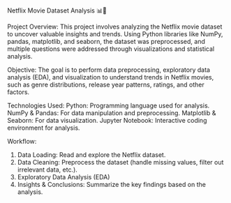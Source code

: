 Netflix Movie Dataset Analysis 📊🎥

Project Overview: This project involves analyzing the Netflix movie dataset to uncover valuable insights and trends. Using Python libraries like NumPy, pandas, matplotlib, and seaborn, the dataset was preprocessed, and multiple questions were addressed through visualizations and statistical analysis.

Objective: The goal is to perform data preprocessing, exploratory data analysis (EDA), and visualization to understand trends in Netflix movies, such as genre distributions, release year patterns, ratings, and other factors.

Technologies Used:
Python: Programming language used for analysis.
NumPy & Pandas: For data manipulation and preprocessing.
Matplotlib & Seaborn: For data visualization.
Jupyter Notebook: Interactive coding environment for analysis.

Workflow:
1. Data Loading: Read and explore the Netflix dataset.
2. Data Cleaning: Preprocess the dataset (handle missing values, filter out irrelevant data, etc.).
3. Exploratory Data Analysis (EDA)
4. Insights & Conclusions: Summarize the key findings based on the analysis.

